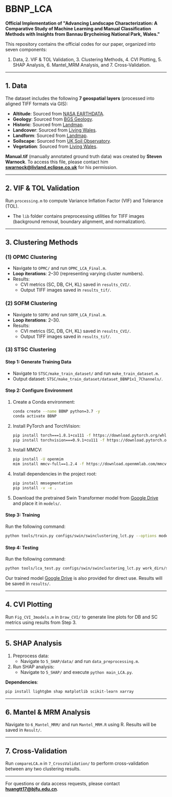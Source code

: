# BBNP_LCA

**Official Implementation of "Advancing Landscape Characterization: A Comparative Study of Machine Learning and Manual Classification Methods with Insights from Bannau Brycheiniog National Park, Wales."**

This repository contains the official codes for our paper, organized into seven components:  
1. Data, 2. VIF & TOL Validation, 3. Clustering Methods, 4. CVI Plotting, 5. SHAP Analysis, 6. Mantel_MRM Analysis, and 7. Cross-Validation.  

---

## 1. Data  
The dataset includes the following **7 geospatial layers** (processed into aligned TIFF formats via GIS):  
- **Altitude**: Sourced from [NASA EARTHDATA](https://earthdata.nasa.gov/).  
- **Geology**: Sourced from [BGS Geology](https://www.bgs.ac.uk/).  
- **Historic**: Sourced from [Landmap](https://www.landmap.ac.uk/).  
- **Landcover**: Sourced from [Living Wales](https://livingwales.uk/).  
- **Landform**: Sourced from [Landmap](https://www.landmap.ac.uk/).  
- **Soilscape**: Sourced from [UK Soil Observatory](https://www.ukso.org/).  
- **Vegetation**: Sourced from [Living Wales](https://livingwales.uk/).  

**Manual.tif** (manually annotated ground truth data) was created by **Steven Warnock**. To access this file, please contact him **swarnock@livland.eclipse.co.uk** for his permission.

---

## 2. VIF & TOL Validation  
Run `processing.m` to compute Variance Inflation Factor (VIF) and Tolerance (TOL).  
- The `lib` folder contains preprocessing utilities for TIFF images (background removal, boundary alignment, and normalization).  

---

## 3. Clustering Methods  

### (1) OPMC Clustering  
- Navigate to `OPMC/` and run `OPMC_LCA_Final.m`.  
- **Loop iterations**: 2–30 (representing varying cluster numbers).  
- Results:  
  - CVI metrics (SC, DB, CH, KL) saved in `results_CVI/`.  
  - Output TIFF images saved in `results_tif/`.  

### (2) SOFM Clustering  
- Navigate to `SOFM/` and run `SOFM_LCA_Final.m`.  
- **Loop iterations**: 2–30.  
- Results:  
  - CVI metrics (SC, DB, CH, KL) saved in `results_CVI/`.  
  - Output TIFF images saved in `results_tif/`.  

### (3) STSC Clustering  
#### Step 1: Generate Training Data  
- Navigate to `STSC/make_train_dataset/` and run `make_train_dataset.m`.  
- Output dataset: `STSC/make_train_dataset/dataset_BBNP1x1_7Channels/`.  

#### Step 2: Configure Environment  
1. Create a Conda environment:  
   ```bash  
   conda create --name BBNP python=3.7 -y  
   conda activate BBNP  
   ```  
2. Install PyTorch and TorchVision:  
   ```bash  
   pip install torch===1.8.1+cu111 -f https://download.pytorch.org/whl/torch_stable.html  
   pip install torchvision===0.9.1+cu111 -f https://download.pytorch.org/whl/torch_stable.html  
   ```  
3. Install MMCV:  
   ```bash  
   pip install -U openmim  
   mim install mmcv-full==1.2.4 -f https://download.openmmlab.com/mmcv/dist/cu111/torch1.8.0/index.html  
   ```  
4. Install dependencies in the project root:  
   ```bash  
   pip install mmsegmentation  
   pip install -v -e .  
   ```  
5. Download the pretrained Swin Transformer model from [Google Drive](https://drive.google.com/file/d/1bUFuZ3tI6nUyVTMsDqZi85ltvf9REbla/view?usp=sharing) and place it in `models/`.  

#### Step 3: Training  
Run the following command:  
```bash  
python tools/train.py configs/swin/swinclustering_lct.py --options model.pretrained=models/swin_tiny_patch4_window7_224.pth  
```  

#### Step 4: Testing  
Run the following command:  
```bash  
python tools/lca_test.py configs/swin/swinclustering_lct.py work_dirs/swinclustering_lct_1x1_20_BBNP/iter_4000.pth --save_name STSC_BBNP 
```  
Our trained model [Google Drive](https://drive.google.com/file/d/1QYr5O35TniYFjxEmC98w7zReswq9-gHC/view?usp=sharing) is also provided for direct use. Results will be saved in `results/`.

---

## 4. CVI Plotting  
Run `Fig_CVI_3models.m` in `Draw_CVI/` to generate line plots for DB and SC metrics using results from Step 3.  

---

## 5. SHAP Analysis  
1. Preprocess data:  
   - Navigate to `5_SHAP/data/` and run `data_preprocessing.m`.  
2. Run SHAP analysis:  
   - Navigate to `5_SHAP/` and execute `python main_LCA.py`.  

**Dependencies**:  
```bash  
pip install lightgbm shap matplotlib scikit-learn xarray  
```  

---

## 6. Mantel & MRM Analysis  
Navigate to `6_Mantel_MRM/` and run `Mantel_MRM.R` using R. Results will be saved in `Result/`.  

---

## 7. Cross-Validation  
Run `compareLCA.m` in `7_CrossValidation/` to perform cross-validation between any two clustering results.  

---

For questions or data access requests, please contact **huangtt17@bjfu.edu.cn**.  
